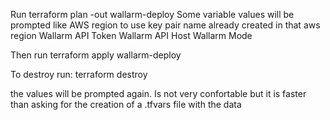 Run 
terraform plan -out wallarm-deploy
Some variable values will be prompted like
AWS region to use
key pair name already created in that aws region
Wallarm API Token
Wallarm API Host
Wallarm Mode

Then run terraform apply wallarm-deploy

To destroy run:
terraform destroy

the values will be prompted again. Is not very confortable but it is faster than asking for the creation of a .tfvars file with the data

